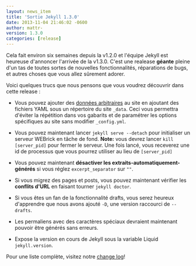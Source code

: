 ```yaml
---
layout: news_item
title: 'Sortie Jekyll 1.3.0'
date: 2013-11-04 21:46:02 -0600
author: mattr-
version: 1.3.0
categories: [release]
---
```


Cela fait environ six semaines depuis la v1.2.0 et l'équipe Jekyll 
est heureuse d'annoncer l'arrivée de la v1.3.0. C'est une realease **géante** pleine d'un tas
de toutes sortes de nouvelles fonctionnalités, réparations de bugs, et autres choses que vous 
allez sûrement adorer.

Voici quelques trucs que nous pensons que vous voudrez découvrir dans cette release : 

* Vous pouvez ajouter des [données arbitraires][] au site en ajoutant des fichiers 
  YAML sous un répertoire du site `_data`. Ceci vous permettra d'éviter la répétition 
  dans vos gabarits et de paramétrer les options spécifiques au site sans modifier 
  `_config.yml`.

* Vous pouvez maintenant lancer `jekyll serve --detach` pour initialiser un serveur 
  WEBrick en tâche de fond. **Note:** vous devrez lancer `kill [server_pid]` pour fermer 
  le serveur. Une fois lancé, vous receverez une id de processus que vous pourrez utiliser 
  au lieu de `[server_pid]`

* Vous pouvez maintenant **désactiver les extraits-automatiquement-générés** si vous réglez 
  `excerpt_separator` sur `""`.

* Si vous migrez des pages et posts, vous pouvez maintenant vérifier les **conflits d'URL** en faisant tourner `jekyll doctor`.

* Si vous êtes un fan de la fonctionnalité drafts, vous serez heureux d'apprendre que nous avons ajouté 
  `-D`, une version raccourci de `--drafts`.

* Les permaliens avec des caractères spéciaux devraient maintenant pouvoir être générés sans erreurs.

* Expose la version en cours de Jekyll sous la variable Liquid `jekyll.version`.

Pour une liste complète, visitez notre [change log](/docs/history/)!

[données arbitraires]: /docs/datafiles/
